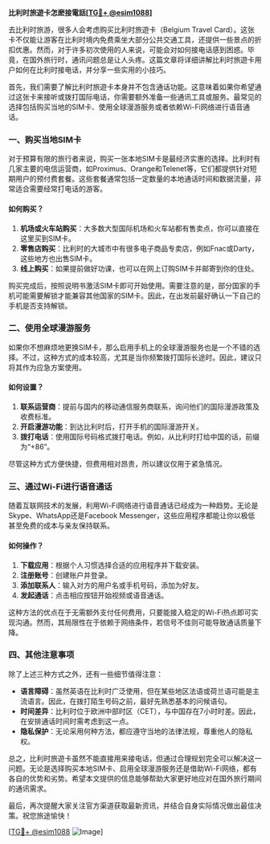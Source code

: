 **比利时旅遊卡怎麽接電話[[TG💪+ @esim1088](https://t.me/s/esim1088)]**

去比利时旅游，很多人会考虑购买比利时旅遊卡（Belgium Travel Card）。这张卡不仅能让游客在比利时境内免费乘坐大部分公共交通工具，还提供一些景点的折扣优惠。然而，对于许多初次使用的人来说，可能会对如何接电话感到困惑。毕竟，在国外旅行时，通讯问题总是让人头疼。这篇文章将详细讲解比利时旅遊卡用户如何在比利时接电话，并分享一些实用的小技巧。

首先，我们需要了解比利时旅遊卡本身并不包含通话功能。这意味着如果你希望通过这张卡来接听或拨打国际电话，你需要额外准备一些通讯工具或服务。最常见的选择包括购买当地的SIM卡、使用全球漫游服务或者依赖Wi-Fi网络进行语音通话。

### 一、购买当地SIM卡

对于预算有限的旅行者来说，购买一张本地SIM卡是最经济实惠的选择。比利时有几家主要的电信运营商，如Proximus、Orange和Telenet等，它们都提供针对短期用户的预付费套餐。这些套餐通常包括一定数量的本地通话时间和数据流量，非常适合需要经常打电话的游客。

#### 如何购买？

1. **机场或火车站购买**：大多数大型国际机场和火车站都有售卖点，你可以直接在这里买到SIM卡。
2. **零售店购买**：比利时的大城市中有很多电子商品专卖店，例如Fnac或Darty，这些地方也出售SIM卡。
3. **线上购买**：如果提前做好功课，也可以在网上订购SIM卡并邮寄到你的住处。

购买完成后，按照说明书激活SIM卡即可开始使用。需要注意的是，部分国家的手机可能需要解锁才能兼容其他国家的SIM卡。因此，在出发前最好确认一下自己的手机是否支持解锁。

### 二、使用全球漫游服务

如果你不想麻烦地更换SIM卡，那么启用手机上的全球漫游服务也是一个不错的选择。不过，这种方式的成本较高，尤其是当你频繁拨打国际长途时。因此，建议只将其作为应急方案使用。

#### 如何设置？

1. **联系运营商**：提前与国内的移动通信服务商联系，询问他们的国际漫游政策及收费标准。
2. **开启漫游功能**：到达比利时后，打开手机的国际漫游开关。
3. **拨打电话**：使用国际号码格式拨打电话。例如，从比利时打给中国的话，前缀为“+86”。

尽管这种方式方便快捷，但费用相对昂贵，所以建议仅用于紧急情况。

### 三、通过Wi-Fi进行语音通话

随着互联网技术的发展，利用Wi-Fi网络进行语音通话已经成为一种趋势。无论是Skype、WhatsApp还是Facebook Messenger，这些应用程序都能让你以极低甚至免费的成本与亲友保持联系。

#### 如何操作？

1. **下载应用**：根据个人习惯选择合适的应用程序并下载安装。
2. **注册账号**：创建账户并登录。
3. **添加联系人**：输入对方的用户名或手机号码，添加为好友。
4. **发起通话**：点击相应按钮开始视频或语音通话。

这种方法的优点在于无需额外支付任何费用，只要能接入稳定的Wi-Fi热点即可实现沟通。然而，其局限性在于依赖于网络条件，若信号不佳则可能导致通话质量下降。

### 四、其他注意事项

除了上述三种方式之外，还有一些细节值得注意：

- **语言障碍**：虽然英语在比利时广泛使用，但在某些地区法语或荷兰语可能是主流语言。因此，在拨打陌生号码之前，最好先熟悉基本的问候语句。
- **时间差异**：比利时位于欧洲中部时区（CET），与中国存在7小时时差。因此，在安排通话时间时需考虑到这一点。
- **隐私保护**：无论采用何种方法，都应遵守当地的法律法规，尊重他人的隐私权。

总之，比利时旅遊卡虽然不能直接用来接电话，但通过合理规划完全可以解决这一问题。无论是选择购买本地SIM卡、启用全球漫游服务还是借助Wi-Fi网络，都有各自的优势和劣势。希望本文提供的信息能够帮助大家更好地应对在国外旅行期间的通讯需求。

最后，再次提醒大家关注官方渠道获取最新资讯，并结合自身实际情况做出最佳决策。祝您旅途愉快！

[[TG💪+ @esim1088](https://t.me/s/esim1088) ![Image](https://i.postimg.cc/4NQfJmqS/Snipaste-2025-05-13-00-14-12.png)]